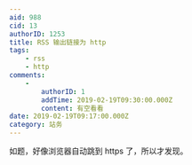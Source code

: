 ```yaml
---
aid: 988
cid: 13
authorID: 1253
title: RSS 输出链接为 http
tags:
    - rss
    - http
comments:
    -
        authorID: 1
        addTime: 2019-02-19T09:30:00.000Z
        content: 有空看看
date: 2019-02-19T09:17:00.000Z
category: 站务
---
```


如题，好像浏览器自动跳到 https 了，所以才发现。
